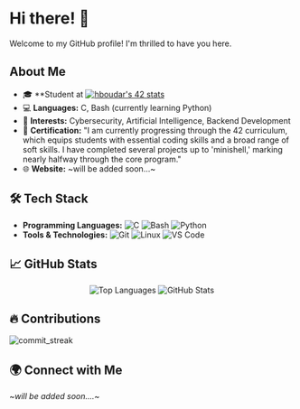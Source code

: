 # Hi there! 👋

Welcome to my GitHub profile! I'm thrilled to have you here.

## About Me

- 🎓 **Student at [![hboudar's 42 stats](https://badge.mediaplus.ma/greenbinary/hboudar)](https://github.com/oakoudad/badge42)
- 💻 **Languages:** C, Bash (currently learning Python)
- 🌱 **Interests:** Cybersecurity, Artificial Intelligence, Backend Development
- 📜 **Certification:** "I am currently progressing through the 42 curriculum, which equips students with essential coding skills and a broad range of soft skills. I have completed several projects up to 'minishell,' marking nearly halfway through the core program."
- 🌐 **Website:** ~will be added soon...~

## 🛠️ Tech Stack

- **Programming Languages:** ![C](https://img.shields.io/badge/C-00599C?style=flat&logo=c&logoColor=white) ![Bash](https://img.shields.io/badge/Bash-4EAA25?style=flat&logo=gnu-bash&logoColor=white) ![Python](https://img.shields.io/badge/Python-3776AB?style=flat&logo=python&logoColor=white)
- **Tools & Technologies:** ![Git](https://img.shields.io/badge/Git-F05032?style=flat&logo=git&logoColor=white) ![Linux](https://img.shields.io/badge/Linux-FCC624?style=flat&logo=linux&logoColor=white) ![VS Code](https://img.shields.io/badge/VS%20Code-007ACC?style=flat&logo=visual-studio-code&logoColor=white)

## 📈 GitHub Stats

<div align="center">
  <img src="https://github-readme-stats.vercel.app/api/top-langs?username=hboudar&show_icons=true&locale=en&layout=compact&theme=dark&bg_color=000000&text_color=ffffff" alt="Top Languages" />
  <img src="https://github-readme-stats.vercel.app/api?username=hboudar&show_icons=true&locale=en&theme=dark&bg_color=000000" alt="GitHub Stats" />
</div>

## 🔥 Contributions
  ![commit_streak](https://github-readme-streak-stats.herokuapp.com/?user=hboudar&theme=dark&hide_border=false)  

## 🌍 Connect with Me

  ~_will be added soon...._~

<!--
**hboudar/hboudar** is a ✨ special ✨ repository because its `README.md` (this file) appears on your GitHub profile.
You can click the Preview link to take a look at your changes.
[![ael-hadd's 42 stats](https://badge.mediaplus.ma/green/hboudar)](https://profile.intra.42.fr/users/hboudar)
-->


